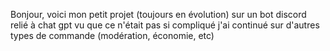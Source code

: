 Bonjour, voici mon petit projet (toujours en évolution) sur un bot discord relié à chat gpt 
vu que ce n'était pas si compliqué j'ai continué sur d'autres types de commande (modération, économie, etc)
